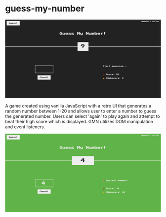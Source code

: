 # guess-my-number

![game-start-screenshot](gmn-screenshot2.png)

A game created using vanilla JavaScript with a retro UI that generates a random number between 1-20 and allows user to enter a number to guess the generated number. Users can select 'again' to play again and attempt to beat their high score which is displayed. GMN utilizes DOM manipulation and event listeners.

![game-start-screenshot](gmn-screenshot1.png)
